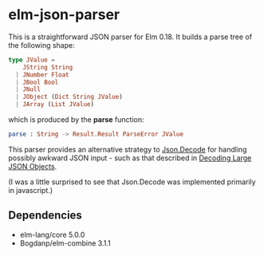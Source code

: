 elm-json-parser
===============

This is a straightforward JSON parser for Elm 0.18.  It builds a parse tree of the following shape:

```elm
type JValue = 
    JString String
  | JNumber Float
  | JBool Bool
  | JNull
  | JObject (Dict String JValue)
  | JArray (List JValue)
```

which is produced by the __parse__ function:

```elm
parse : String -> Result.Result ParseError JValue
```

This parser provides an alternative strategy to [Json.Decode](http://package.elm-lang.org/packages/elm-lang/core/4.0.5/Json-Decode) for handling possibly awkward JSON input - such as that described in [Decoding Large JSON Objects](https://www.brianthicks.com/post/2016/08/22/decoding-large-json-objects-a-summary/).

(I was a little surprised to see that Json.Decode was implemented primarily in javascript.)
     
Dependencies
------------

*  elm-lang/core 5.0.0
*  Bogdanp/elm-combine 3.1.1

